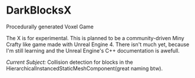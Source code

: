 # DarkBlocksX

Procedurally generated Voxel Game

The X is for experimental.
This is planned to be a community-driven Miny Crafty like game made with Unreal Engine 4.
There isn't much yet, because I'm still learning and the Unreal Engine's C++ documentation is awefull.

*Current Subject:* Collision detection for blocks in the HierarchicalInstancedStaticMeshComponent(great naming btw).
